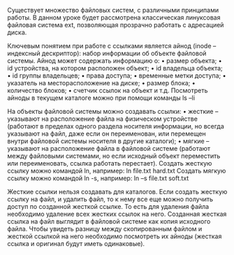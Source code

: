 Существует множество файловых систем, с различными принципами работы. В данном уроке будет рассмотрена классическая линуксовая файловая система ext, позволяющая прозрачно работать с адресацией диска.

Ключевым понятием при работе с ссылками является айнод (inode – индексный дескриптор): набор информации об объекте файловой системы. Айнод может содержать информацию о:
•	размер объекта;
•	id устройства, на котором расположен объект;
•	id владельца объекта;
•	id группы владельцев;
•	права доступа;
•	временные метки доступа;
•	указатель на месторасположение на диске;
•	размер блока;
•	количество блоков;
•	счетчик ссылок на объект и т.д.
Посмотреть айноды в текущем каталоге можно при помощи команды ls –li

На объекты файловой системы можно создавать ссылки:
•	жесткие – указывают на расположение файла на физическом устройстве (работают в пределах одного раздела носителя информации, но всегда указывают на файл, даже если он переименован, или перемещен внутри файловой системы носителя в другие каталоги);
•	мягкие – указывают на расположение файла в файловой системе (работают между файловыми системами, но если исходный объект переместить или переименовать, ссылка работать перестает).
Создать жесткую ссылку можно командой ln, например:
 ln file.txt hard.txt
Создать мягкую ссылку можно командой ln -s, например:
 ln –s file.txt soft.txt   

Жесткие ссылки нельзя создавать для каталогов.
Если создать жесткую ссылку на файл, и удалить файл, то к нему все еще можно получить доступ по созданной жесткой ссылке. То есть для удаления файла необходимо удаление всех жестких ссылок на него.
Созданная жесткая ссылка на файл выглядит в файловой системе как копия исходного файла. Чтобы увидеть разницу между скопированным файлом и жесткой ссылкой на него необходимо посмотреть их айноды (жесткая ссылка и оригинал будут иметь одинаковые).

